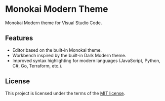 # Monokai Modern Theme

Monokai Modern theme for Visual Studio Code.

## Features

- Editor based on the built-in Monokai theme.
- Workbench inspired by the built-in Dark Modern theme.
- Improved syntax highlighting for modern languages (JavaScript, Python, C#, Go, Terraform, etc.).

## License

This project is licensed under the terms of the [MIT license](LICENSE).

